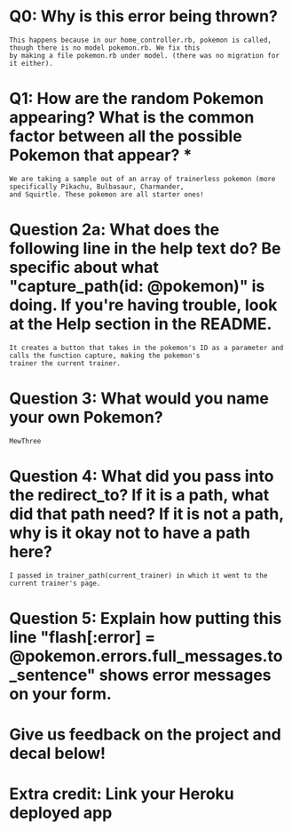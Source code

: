 # Q0: Why is this error being thrown?
    This happens because in our home_controller.rb, pokemon is called, though there is no model pokemon.rb. We fix this
    by making a file pokemon.rb under model. (there was no migration for it either).
# Q1: How are the random Pokemon appearing? What is the common factor between all the possible Pokemon that appear? *
    We are taking a sample out of an array of trainerless pokemon (more specifically Pikachu, Bulbasaur, Charmander,
    and Squirtle. These pokemon are all starter ones!
# Question 2a: What does the following line in the help text do? Be specific about what "capture_path(id: @pokemon)" is doing. If you're having trouble, look at the Help section in the README.
    It creates a button that takes in the pokemon's ID as a parameter and calls the function capture, making the pokemon's
    trainer the current trainer.
# Question 3: What would you name your own Pokemon?
    MewThree
# Question 4: What did you pass into the redirect_to? If it is a path, what did that path need? If it is not a path, why is it okay not to have a path here?
    I passed in trainer_path(current_trainer) in which it went to the current trainer's page.
# Question 5: Explain how putting this line "flash[:error] = @pokemon.errors.full_messages.to_sentence" shows error messages on your form.

# Give us feedback on the project and decal below!

# Extra credit: Link your Heroku deployed app
